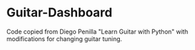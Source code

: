 # Guitar-Dashboard
Code copied from Diego Penilla "Learn Guitar with Python" with modifications for changing guitar tuning.
